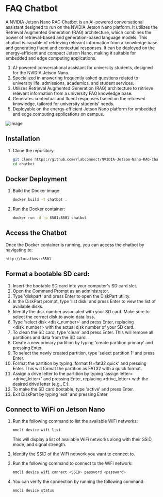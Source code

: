 # FAQ Chatbot

A NVIDIA Jetson Nano RAG Chatbot is an AI-powered conversational assistant designed to run on the NVIDIA Jetson Nano platform. It utilizes the Retrieval Augmented Generation (RAG) architecture, which combines the power of retrieval-based and generation-based language models. This chatbot is capable of retrieving relevant information from a knowledge base and generating fluent and contextual responses. It can be deployed on the energy-efficient and compact Jetson Nano, making it suitable for embedded and edge computing applications.

1. AI-powered conversational assistant for university students, designed for the NVIDIA Jetson Nano.
2. Specialized in answering frequently asked questions related to university life, admissions, academics, and student services.
3. Utilizes Retrieval Augmented Generation (RAG) architecture to retrieve relevant information from a university FAQ knowledge base.
4. Generates contextual and fluent responses based on the retrieved knowledge, tailored for university students' needs.
5. Deployable on the energy-efficient Jetson Nano platform for embedded and edge computing applications on campus.

![image](https://github.com/rlabconnect/NVIDIA-Jetson-Nano-RAG-Chatbot/assets/166736790/53549051-a671-4776-9f10-bbb2d8fda3bc)


## Installation

1. Clone the repository:
   ```bash
   git clone https://github.com/rlabconnect/NVIDIA-Jetson-Nano-RAG-Chatbot/
   cd chatbot
   ```

## Docker Deployment

1. Build the Docker image:

   ```bash
   docker build -t chatbot .
   ```

2. Run the Docker container:
   ```bash
   docker run -d -p 8501:8501 chatbot
   ```

## Access the Chatbot

Once the Docker container is running, you can access the chatbot by navigating to:

```bash
http://localhost:8501
```

## Format a bootable SD card:

1. Insert the bootable SD card into your computer's SD card slot.
2. Open the Command Prompt as an administrator.
3. Type 'diskpart' and press Enter to open the DiskPart utility.
4. In the DiskPart prompt, type 'list disk' and press Enter to view the list of available disks.
5. Identify the disk number associated with your SD card. Make sure to select the correct disk to avoid data loss.
6. Type 'select disk <disk_number>' and press Enter, replacing <disk_number> with the actual disk number of your SD card.
7. To clean the SD card, type 'clean' and press Enter. This will remove all partitions and data from the SD card.
8. Create a new primary partition by typing 'create partition primary' and pressing Enter.
9. To select the newly created partition, type 'select partition 1' and press Enter.
10. Format the partition by typing 'format fs=fat32 quick' and pressing Enter. This will format the partition as FAT32 with a quick format.
11. Assign a drive letter to the partition by typing 'assign letter=<drive_letter>' and pressing Enter, replacing <drive_letter> with the desired drive letter (e.g., E:).
12. To make the SD card bootable, type 'active' and press Enter.
13. Exit DiskPart by typing 'exit' and pressing Enter.

## Connect to WiFi on Jetson Nano

1. Run the following command to list the available WiFi networks:

   ```bash
   nmcli device wifi list
   ```

   This will display a list of available WiFi networks along with their SSID, mode, and signal strength.

2. Identify the SSID of the WiFi network you want to connect to.

3. Run the following command to connect to the WiFi network:
   ```bash
   nmcli device wifi connect <SSID> password <password>
   ```
4. You can verify the connection by running the following command:
   ```bash
   nmcli device status
   ```
